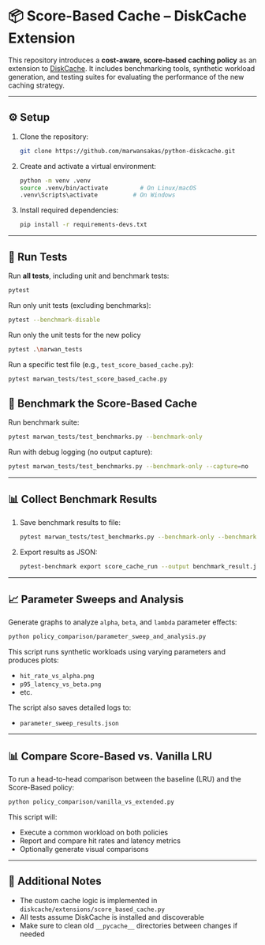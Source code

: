 # 📦 Score-Based Cache – DiskCache Extension

This repository introduces a **cost-aware, score-based caching policy** as an extension to [DiskCache](https://grantjenks.com/docs/diskcache/). It includes benchmarking tools, synthetic workload generation, and testing suites for evaluating the performance of the new caching strategy.


---

## ⚙️ Setup

1. Clone the repository:
   ```bash
   git clone https://github.com/marwansakas/python-diskcache.git

   ```

2. Create and activate a virtual environment:
   ```bash
   python -m venv .venv
   source .venv/bin/activate         # On Linux/macOS
   .venv\Scripts\activate          # On Windows
   ```

3. Install required dependencies:
   ```bash
   pip install -r requirements-devs.txt
   ```

---

## 🧪 Run Tests

Run **all tests**, including unit and benchmark tests:
```bash
pytest
```

Run only unit tests (excluding benchmarks):
```bash
pytest --benchmark-disable
```

Run only the unit tests for the new policy
```bash
pytest .\marwan_tests
```


Run a specific test file (e.g., `test_score_based_cache.py`):
```bash
pytest marwan_tests/test_score_based_cache.py
```



## 🚀 Benchmark the Score-Based Cache

Run benchmark suite:
```bash
pytest marwan_tests/test_benchmarks.py --benchmark-only
```

Run with debug logging (no output capture):
```bash
pytest marwan_tests/test_benchmarks.py --benchmark-only --capture=no
```

---

## 📊 Collect Benchmark Results

1. Save benchmark results to file:
   ```bash
   pytest marwan_tests/test_benchmarks.py --benchmark-only --benchmark-save=score_cache_run
   ```

2. Export results as JSON:
   ```bash
   pytest-benchmark export score_cache_run --output benchmark_result.json
   ```

---

## 📈 Parameter Sweeps and Analysis

Generate graphs to analyze `alpha`, `beta`, and `lambda` parameter effects:

```bash
python policy_comparison/parameter_sweep_and_analysis.py
```

This script runs synthetic workloads using varying parameters and produces plots:
- `hit_rate_vs_alpha.png`
- `p95_latency_vs_beta.png`
- etc.

The script also saves detailed logs to:
- `parameter_sweep_results.json`

---

## 📊 Compare Score-Based vs. Vanilla LRU

To run a head-to-head comparison between the baseline (LRU) and the Score-Based policy:
```bash
python policy_comparison/vanilla_vs_extended.py
```

This script will:
- Execute a common workload on both policies
- Report and compare hit rates and latency metrics
- Optionally generate visual comparisons

---

## 📁 Additional Notes

- The custom cache logic is implemented in `diskcache/extensions/score_based_cache.py`
- All tests assume DiskCache is installed and discoverable
- Make sure to clean old `__pycache__` directories between changes if needed